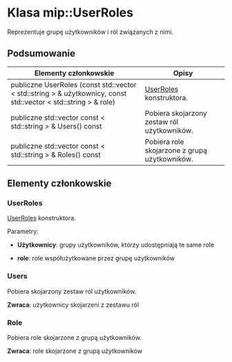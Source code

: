 # <a name="class-mipuserroles"></a>Klasa mip::UserRoles 
Reprezentuje grupę użytkowników i ról związanych z nimi.
  
## <a name="summary"></a>Podsumowanie
 Elementy członkowskie                        | Opisy                                
--------------------------------|---------------------------------------------
publiczne UserRoles (const std::vector < std::string > & użytkownicy, const std::vector < std::string > & role)  |  [UserRoles](class_mip_userroles.md) konstruktora.
publiczne std::vector const < std::string > & Users() const  |  Pobiera skojarzony zestaw ról użytkowników.
publiczne std::vector const < std::string > & Roles() const  |  Pobiera role skojarzone z grupą użytkowników.
  
## <a name="members"></a>Elementy członkowskie
  
### <a name="userroles"></a>UserRoles
[UserRoles](class_mip_userroles.md) konstruktora.

Parametry:  
* **Użytkownicy**: grupy użytkowników, którzy udostępniają te same role 


* **role**: role współużytkowane przez grupę użytkowników


  
### <a name="users"></a>Users
Pobiera skojarzony zestaw ról użytkowników.

  
**Zwraca**: użytkownicy skojarzeni z zestawu ról
  
### <a name="roles"></a>Role
Pobiera role skojarzone z grupą użytkowników.

  
**Zwraca**: role skojarzone z grupą użytkowników
